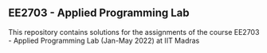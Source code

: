 ## EE2703 - Applied Programming Lab
This repository contains solutions for the assignments of the course EE2703 - Applied Programming Lab (Jan-May 2022) at IIT Madras
